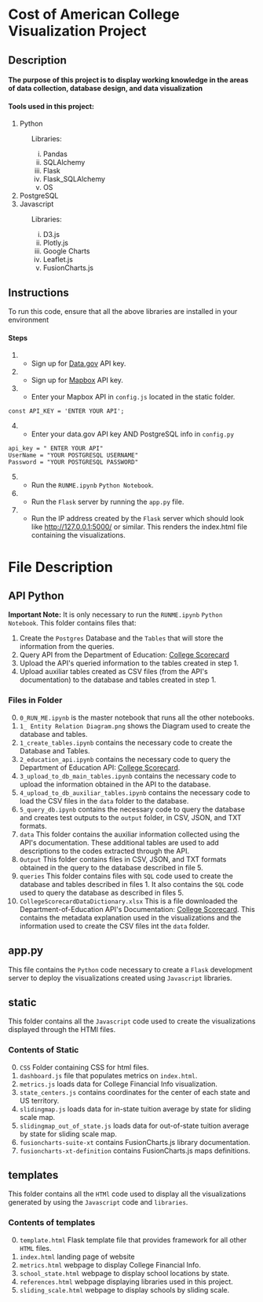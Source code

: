 <h1>Cost of American College Visualization Project</h1>

<h2>Description</h2>
<h4>The purpose of this project is to display working knowledge in the areas of data collection, database design, and data visualization</h4>
<h4>Tools used in this project: </h4>
<ol>
    <li>Python</li>
    <ul type = "none"><li>Libraries: </li>
    <ol type = "i">
        <li>Pandas</li>
        <li>SQLAlchemy</li>
        <li>Flask</li>
        <li>Flask_SQLAlchemy</li>
        <li>OS</li>
    </ol></ul>
    <li>PostgreSQL</li>
    <li>Javascript</li>
    <ul type = "none"><li>Libraries:</li> 
    <ol type = "i">
        <li>D3.js</li>
        <li>Plotly.js</li>
        <li>Google Charts</li>
        <li>Leaflet.js</li>
        <li>FusionCharts.js</li>
    </ol></ul>
</ol>


## Instructions
<p> To run this code, ensure that all the above libraries are installed in your environment</p>

#### Steps
1. - Sign up for [Data.gov](https://api.data.gov/signup/ "Data.gov") API key. 
2. - Sign up for [Mapbox](https://account.mapbox.com/auth/signup/ "Mapbox") API key.
3. - Enter your Mapbox API in `config.js` located in the static folder.
```JS
const API_KEY = 'ENTER YOUR API';
```
4. - Enter your data.gov API key AND PostgreSQL info in `config.py`
```PY
api_key = " ENTER YOUR API"
UserName = "YOUR POSTGRESQL USERNAME"
Password = "YOUR POSTGRESQL PASSWORD"
```
5. - Run the `RUNME.ipynb` `Python Notebook`. 
6. - Run the `Flask` server by running the `app.py` file.
7. - Run the IP address created by the `Flask` server which should look like http://127.0.0.1:5000/ or similar. This renders the index.html file containing the visualizations.

# File Description

## API Python
<b> Important Note:</b>
It is only necessary to run the `RUNME.ipynb` `Python Notebook`.
This folder contains files that:

1. Create the `Postgres` Database and the `Tables` that will store the information from the queries.
2. Query API from the Department of Education: [College Scorecard](https://collegescorecard.ed.gov/data/documentation/ "API's Documentation Page")
3. Upload the API's queried information to the tables created in step 1.
4. Upload auxiliar tables created as CSV files (from the API's documentation) to the database and tables created in step 1.

### Files in Folder
0. `0_RUN_ME.ipynb` is the master notebook that runs all the other notebooks.
1. `1_ Entity Relation Diagram.png` shows the Diagram used to create the database and tables.
2. `1_create_tables.ipynb` contains the necessary code to create the Database and Tables.
3. `2_education_api.ipynb` contains the necessary code to query the Department of Education API: [College Scorecard](https://collegescorecard.ed.gov/data/documentation/ "API's Documentation Page").
4. `3_upload_to_db_main_tables.ipynb` contains the necessary code to upload the information obtained in the API to the database.
5. `4_upload_to_db_auxiliar_tables.ipynb` contains the necessary code to load the CSV files in the `data` folder to the database.
6. `5_query_db.ipynb` contains the necessary code to query the database and creates test outputs to the `output` folder, in CSV, JSON, and TXT formats.
7. `data` This folder contains the auxiliar information collected using the API's documentation. These additional tables are used to add descriptions to the codes extracted through the API.
8. `Output` This folder contains files in CSV, JSON, and TXT formats obtained in the query to the database described in file 5.
9. `queries` This folder contains files with `SQL` code used to create the database and tables described in files 1. It also contains the `SQL` code used to query the database as described in files 5.
10. `CollegeScorecardDataDictionary.xlsx` This is a file downloaded the Department-of-Education API's Documentation: [College Scorecard](https://collegescorecard.ed.gov/data/documentation/ "API's Documentation Page"). This contains the metadata explanation used in the visualizations and the information used to create the CSV files int the `data` folder.

## app.py
This file contains the `Python` code necessary to create a `Flask` development server to deploy the visualizations created using `Javascript` libraries.

## static
This folder contains all the `Javascript` code used to create the visualizations displayed through the HTMl files.
### Contents of Static
0. `CSS` Folder containing CSS for html files.
1. `dashboard.js` file that populates metrics on `index.html`.
2. `metrics.js` loads data for College Financial Info visualization.
3. `state_centers.js` contains coordinates for the center of each state and US territory.
4. `slidingmap.js` loads data for in-state tuition average by state for sliding scale map.
5. `slidingmap_out_of_state.js` loads data for out-of-state tuition average by state for sliding scale map.
6. `fusioncharts-suite-xt` contains FusionCharts.js library documentation.
7. `fusioncharts-xt-definition` contains FusionCharts.js maps definitions.


## templates
This folder contains all the `HTMl` code used to display all the visualizations generated by using the `Javascript` code and `libraries`.
### Contents of templates
0. `template.html` Flask template file that provides framework for all other `HTML` files.
1. `index.html` landing page of website
2. `metrics.html` webpage to display College Financial Info.
3. `school_state.html` webpage to display school locations by state.
4. `references.html` webpage displaying libraries used in this project.
5. `sliding_scale.html` webpage to display schools by sliding scale.
